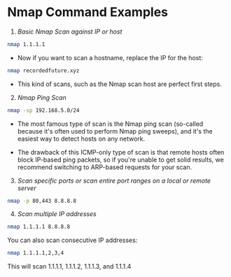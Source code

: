 # Nmap Command Examples

1. *Basic Nmap Scan against IP or host*
```bash
nmap 1.1.1.1
```
- Now if you want to scan a hostname, replace the IP for the host:
```bash
nmap recordedfuture.xyz
```
- This kind of scans, such as the Nmap scan host are perfect first steps.

2. *Nmap Ping Scan*
```bash
nmap -sp 192.168.5.0/24
```
- The most famous type of scan is the Nmap ping scan (so-called because it's often used to perform Nmap ping sweeps), and it's the easiest way to detect hosts on any network.

- The drawback of this ICMP-only type of scan is that remote hosts often block IP-based ping packets, so if you're unable to get solid results, we recommend switching to ARP-based requests for your scan.

3. *Scan specific ports or scan entire port ranges on a local or remote server*

```bash
nmap -p 80,443 8.8.8.8
```
4. *Scan multiple IP addresses*
```bash
nmap 1.1.1.1 8.8.8.8
```
You can also scan consecutive IP addresses:
```bash
nmap 1.1.1.1,2,3,4
```
This will scan 1.1.1.1, 1.1.1.2, 1.1.1.3, and 1.1.1.4


